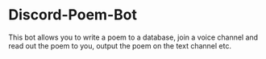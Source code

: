 # Discord-Poem-Bot
This bot allows you to write a poem to a database, join a voice channel and read out the poem to you, output the poem on the text channel etc. 
